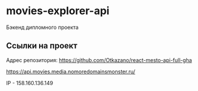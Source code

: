 # movies-explorer-api
Бэкенд дипломного проекта 

## Ссылки на проект
Адрес репозитория: https://github.com/Otkazano/react-mesto-api-full-gha

https://api.movies.media.nomoredomainsmonster.ru/

IP - 158.160.136.149
